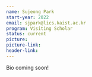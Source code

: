 ```yaml
---
name: Sujeong Park
start-year: 2022
email: sjpark@lics.kaist.ac.kr
program: Visiting Scholar
status: current
picture:
picture-link: 
header-link: 
---
```


Bio coming soon!
